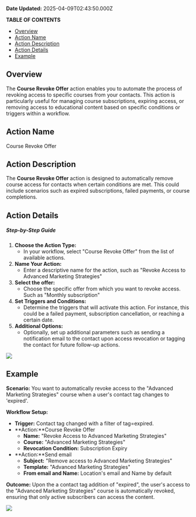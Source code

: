 **Date Updated:** 2025-04-09T02:43:50.000Z

**TABLE OF CONTENTS**

* [Overview](#Overview)
* [Action Name](#Action-Name)
* [Action Description](#Action-Description)
* [Action Details](#Action-Details)
* [Example](#Example)

##   

## Overview

The **Course Revoke Offer** action enables you to automate the process of revoking access to specific courses from your contacts. This action is particularly useful for managing course subscriptions, expiring access, or removing access to educational content based on specific conditions or triggers within a workflow.

  
## Action Name

Course Revoke Offer

  
## Action Description

The **Course Revoke Offer** action is designed to automatically remove course access for contacts when certain conditions are met. This could include scenarios such as expired subscriptions, failed payments, or course completions. 

  
## Action Details

##### **Step-by-Step Guide**

1. **Choose the Action Type:**  
   * In your workflow, select "Course Revoke Offer" from the list of available actions.
2. **Name Your Action:**  
   * Enter a descriptive name for the action, such as "Revoke Access to Advanced Marketing Strategies"
3. **Select the offer:**  
   * Choose the specific offer from which you want to revoke access. Such as "Monthly subscription"
4. **Set Triggers and Conditions:**  
   * Determine the triggers that will activate this action. For instance, this could be a failed payment, subscription cancellation, or reaching a certain date.
5. **Additional Options:**  
   * Optionally, set up additional parameters such as sending a notification email to the contact upon access revocation or tagging the contact for future follow-up actions.

![](https://s3.amazonaws.com/cdn.freshdesk.com/data/helpdesk/attachments/production/155032509897/original/Vn6Zf6Ejp43W-v8lEygpDpVBEjmZM_jzzg.png?1725882220)

  
## **Example**

  
**Scenario:** You want to automatically revoke access to the "Advanced Marketing Strategies" course when a user's contact tag changes to 'expired'.

**Workflow Setup:**

* **Trigger:** Contact tag changed with a filter of tag=expired.
* **Action:**Course Revoke Offer  
   * **Name:** "Revoke Access to Advanced Marketing Strategies"  
   * **Course:** "Advanced Marketing Strategies"  
   * **Revocation Condition:** Subscription Expiry
* **Action:**Send email  
   * **Subject:** "Remove access to Advanced Marketing Strategies"  
   * **Template:** "Advanced Marketing Strategies"  
   * **From email and Name:** Location's email and Name by default

  
**Outcome:** Upon the a contact tag addition of "expired", the user's access to the "Advanced Marketing Strategies" course is automatically revoked, ensuring that only active subscribers can access the content.

![](https://s3.amazonaws.com/cdn.freshdesk.com/data/helpdesk/attachments/production/155032510100/original/GKe4-YNtAcomnYQlGmub-ILFPrOSQ4aZuQ.png?1725882358)  
  
  